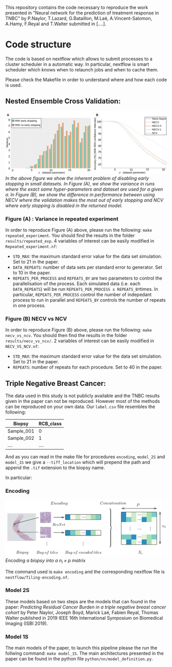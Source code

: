 This repository contains the code necessary to reproduce the work presented in "Neural network for the prediction of treatment response in TNBC" by P.Naylor, T.Lazard, G.Bataillon, M.Laé, A.Vincent-Salomon, A.Hamy, F.Reyal and T.Walter submitted in [....].

# Code structure

The code is based on nextflow which allows to submit processes to a cluster scheduler in a automatic way. In particular, nextflow is smart scheduler which knows when to relaunch jobs and when to cache them.

Please check the Makefile in order to understand where and how each code is used.

## Nested Ensemble Cross Validation:

![](meta/figure/early_stopping_problems.png)
*In the above figure we show the inherent problem of disabling early stopping in small datasets. In Figure (A), we show the variance in runs where the exact same hyper-parameters and dataset are used for a given $\sigma$. In Figure (B), we show the difference in performance between using NECV where the validation makes the most out of early stopping and NCV where early stopping is disabled in the returned model.*

### Figure (A) : Variance in repeated experiment

In order to reproduce Figure (A) above, please run the following:
`make repeated_experiment`. You should find the results in the folder `results/repeated_exp`. 4 variables of interest can be easily modified in `Repeated_experiment.nf`:

- `STD_MAX`: the maximum standard error value for the data set simulation. Set to 21 in the paper.
- `DATA_REPEATS`: number of data sets per standard error to generator. Set to 10 in the paper.
- `REPEATS_PER_PROCESS` and `REPEATS_BY` are two parameters to control the parallelisation of the process. Each simulated data (i.e. each `DATA_REPEATS`) will be run `REPEATS_PER_PROCESS x REPEATS_BY`times. In particular, `REPEATS_PER_PROCESS` control the number of indepedant process to run in parallel and `REPEATS_BY` controls the number of repeats in one process.

### Figure (B) NECV vs NCV

In order to reproduce Figure (B) above, please run the following: `make necv_vs_ncv`. You should then find the results in the folder `results/necv_vs_ncv/`. 2 variables of interest can be easily modified in `NECV_VS_NCV.nf`:

- `STD_MAX`: the maximum standard error value for the data set simulation. Set to 21 in the paper.
- `REPEATS`: number of repeats for each procedure. Set to 40 in the paper.

## Triple Negative Breast Cancer:

The data used in this study is not publicly available and the TNBC results given in the paper can not be reproduced.
However most of the methods can be reproduced on your own data. Our `label.csv` file resembles the following:

| Biopsy    | RCB_class |
| ----------- | ----------- |
| Sample_001     | 0       |
| Sample_002     | 1       |
| ....                |....     |

And as you can read in the make file for procedures `encoding`, `model_2S` and `model_1S` we give a `--tiff_location` which will prepend the path and append the `.tif` extension to the biopsy name.

In particular:
### Encoding 
![](meta/figure/encoding.png)
*Encoding a biopsy into a $n_i \times p$ matrix*

The command used is `make encoding` and the corresponding nextflow file is `nextflow/Tiling-encoding.nf`.

### Model 2S

These models based on two steps are the models that can found in the paper: *Predicting Residual Cancer Burden in a triple negative breast cancer cohort* by Peter Naylor, Joseph Boyd, Marick Laé, Fabien Reyal, Thomas Walter published in 2019 IEEE 16th International Symposium on Biomedical Imaging (ISBI 2019).

### Model 1S

The main models of the paper, to launch this pipeline please the run the follwing command: `make model_1S`.
The main architectures presented in the paper can be found in the python file `python/nn/model_definition.py`.
